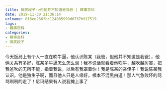 ```yaml
---
title: 搞笑段子->但他并不知道是我爸 | 糗事百科
date: 2019-11-30 21:36:14
urlname: 0f6ee266fbc124805999d6737b917519
tags: 
- 糗事百科
categories:
- 糗事百科
- 搞笑段子
---
```

今天饭局上有个人一直在吹牛逼，他认识陈某（我爸，但他并不知道是我爸），他俩关系有多好，陈某多牛逼怎么怎么滴！我不说话就看着他吹牛，越吹越厉害，把我爸吹的无所不能，指着我说，以后有我罩着你！我是陈某的亲侄子！我说陈某我认识，他是独生子啊，而且他人只是人缘好，根本不混黑白道！那人气急败坏的骂骂咧咧的走了！尼玛结果有人说我摊上事了



